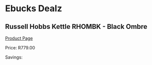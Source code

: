 
# Ebucks Dealz
## Russell Hobbs Kettle RHOMBK - Black Ombre
[Product Page](https://www.ebucks.com/web/shop/productSelected.do?prodId=1155335449&catId=1157551679)

Price: R779.00

Savings: 


	